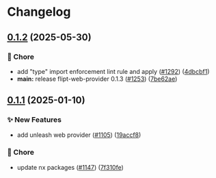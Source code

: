 # Changelog

## [0.1.2](https://github.com/open-feature/js-sdk-contrib/compare/unleash-web-provider-v0.1.1...unleash-web-provider-v0.1.2) (2025-05-30)


### 🧹 Chore

* add "type" import enforcement lint rule and apply ([#1292](https://github.com/open-feature/js-sdk-contrib/issues/1292)) ([4dbcbf1](https://github.com/open-feature/js-sdk-contrib/commit/4dbcbf18703bdb0addbef2f7b3810677433abbfd))
* **main:** release flipt-web-provider 0.1.3 ([#1253](https://github.com/open-feature/js-sdk-contrib/issues/1253)) ([7be62ae](https://github.com/open-feature/js-sdk-contrib/commit/7be62ae45f4dfbaefecc6205a28060698fdd884d))

## [0.1.1](https://github.com/open-feature/js-sdk-contrib/compare/unleash-web-provider-v0.1.0...unleash-web-provider-v0.1.1) (2025-01-10)


### ✨ New Features

* add unleash web provider ([#1105](https://github.com/open-feature/js-sdk-contrib/issues/1105)) ([19accf8](https://github.com/open-feature/js-sdk-contrib/commit/19accf83876ef72c0741f035c324098460e709b9))


### 🧹 Chore

* update nx packages ([#1147](https://github.com/open-feature/js-sdk-contrib/issues/1147)) ([7f310fe](https://github.com/open-feature/js-sdk-contrib/commit/7f310fe87101b8aa793e1436e63c7602ccc202e3))
